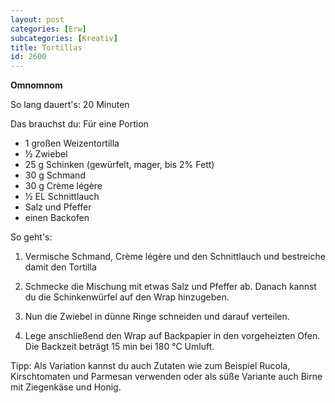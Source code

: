 ```yaml
---
layout: post
categories: [Erw]
subcategories: [Kreativ]
title: Tortillas
id: 2600
---
```

**Omnomnom**

So lang dauert's: 20 Minuten

Das brauchst du: Für eine Portion 
- 1 großen Weizentortilla
- ½	Zwiebel
- 25 g	Schinken (gewürfelt, mager, bis 2% Fett)
- 30 g	Schmand
- 30 g	Crème légère
- ½ EL	Schnittlauch
- Salz und Pfeffer
- einen Backofen

So geht's: 

1. Vermische Schmand, Crème légère und den Schnittlauch und bestreiche damit den Tortilla

2. Schmecke die Mischung mit etwas Salz und Pfeffer ab. Danach kannst du die Schinkenwürfel auf den Wrap hinzugeben. 

3. Nun die Zwiebel in dünne Ringe schneiden und darauf verteilen. 

4. Lege anschließend den Wrap auf Backpapier in den vorgeheizten Ofen. Die Backzeit beträgt 15 min bei 180 °C Umluft. 

Tipp: Als Variation kannst du auch Zutaten wie zum Beispiel Rucola, Kirschtomaten und Parmesan verwenden oder als süße Variante auch Birne mit Ziegenkäse und Honig.

